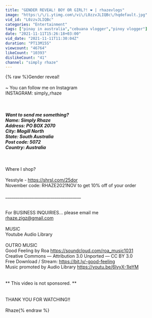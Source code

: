 ```yaml
---
title: "GENDER REVEAL! BOY OR GIRL?! ❤️ | rhazevlogs"
image: "https:\/\/i.ytimg.com\/vi\/L0zzvJLIQBc\/hqdefault.jpg"
vid_id: "L0zzvJLIQBc"
categories: "Entertainment"
tags: ["pinay in australia","cebuana vlogger","pinoy vlogger"]
date: "2021-11-11T15:26:18+03:00"
vid_date: "2021-11-11T11:30:04Z"
duration: "PT13M15S"
viewcount: "46764"
likeCount: "10393"
dislikeCount: "41"
channel: "simply rhaze"
---
```

{% raw %}Gender reveal!<br /><br />~ You can follow me on Instagram<br />INSTAGRAM: simply_rhaze<br /><br />_____________________________________<br /><br />Want to send me something?<br />Name: Simply Rhaze<br />Address: PO BOX 2070<br />City: Magill North <br />State: South Australia<br />Post code: 5072<br />Country: Australia<br /><br />_____________________________________<br /><br />Where I shop?<br /><br />Yesstyle - <a rel="nofollow" target="blank" href="https://shrsl.com/25dor">https://shrsl.com/25dor</a><br />November code: RHAZE2021NOV to get 10% off of your order<br /><br />_____________________________________<br /><br /><br />For BUSINESS INQUIRIES... please email me<br />rhaze.zigz@gmail.com<br /><br />MUSIC<br />Youtube Audio Library<br /><br />OUTRO MUSIC<br />Good Feeling by Roa <a rel="nofollow" target="blank" href="https://soundcloud.com/roa_music1031">https://soundcloud.com/roa_music1031</a> <br />Creative Commons — Attribution 3.0 Unported — CC BY 3.0 <br />Free Download / Stream: <a rel="nofollow" target="blank" href="https://bit.ly/-good-feeling">https://bit.ly/-good-feeling</a> <br />Music promoted by Audio Library <a rel="nofollow" target="blank" href="https://youtu.be/6lvyX-1IeYM">https://youtu.be/6lvyX-1IeYM</a><br /><br /><br />**   This video is not sponsored.   **<br /><br /><br />THANK YOU FOR WATCHING!!<br /><br />Rhaze{% endraw %}
